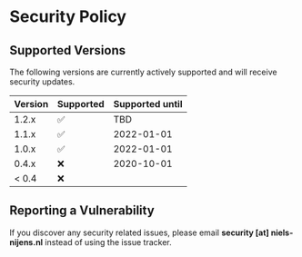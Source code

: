 # Security Policy

## Supported Versions

The following versions are currently actively supported and
will receive security updates.

| Version | Supported          | Supported until  |
| ------- | ------------------ | ---------------- |
| 1.2.x   | :white_check_mark: | TBD              |
| 1.1.x   | :white_check_mark: | 2022-01-01       |
| 1.0.x   | :white_check_mark: | 2022-01-01       |
| 0.4.x   | :x:                | 2020-10-01       |
| < 0.4   | :x:                |                  |

## Reporting a Vulnerability

If you discover any security related issues, please email
**security [at] niels-nijens.nl** instead of using the issue tracker.
